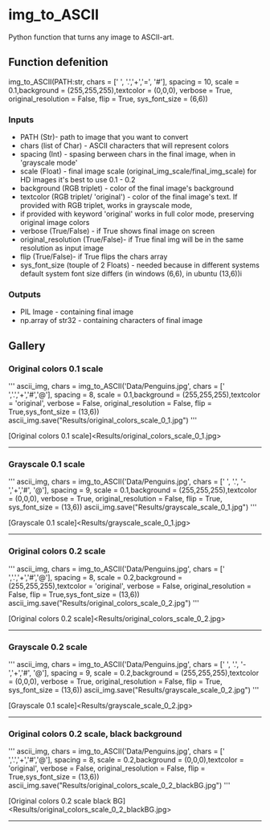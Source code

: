 # img_to_ASCII

Python function that turns any image to ASCII-art.

## Function defenition

img_to_ASCII(PATH:str, chars = [' ', '.','+','=', '#'], spacing = 10, scale = 0.1,background = (255,255,255),textcolor = (0,0,0), verbose = True, original_resolution = False, flip = True, sys_font_size = (6,6))

### Inputs

+ PATH (Str)- path to image that you want to convert
+ chars (list of Char) - ASCII characters that will represent colors
+ spacing (Int) - spasing berween chars in the final image, when in 'grayscale mode'
+ scale (Float) - final image scale (original_img_scale/final_img_scale) for HD images it's best to use 0.1 - 0.2
+ background (RGB triplet) - color of the final image's background 
+ textcolor (RGB triplet/ 'original') - color of the final image's text. If provided with RGB triplet, works in grayscale mode,  
+ if provided with keyword 'original' works in full color mode, preserving original image colors
+ verbose (True/False) - if True shows final image on screen
+ original_resolution (True/False)- if True final img will be in the same resolution as input image
+ flip (True/False)- if True flips the chars array
+ sys_font_size (touple of 2 Floats) - needed because in different systems default system font size differs (in windows (6,6), in ubuntu (13,6))i
 
### Outputs

+ PIL Image - containing final image
+ np.array of str32 - containing characters of final image

## Gallery

### Original colors 0.1 scale

'''
ascii_img, chars = img_to_ASCII('Data/Penguins.jpg', chars = [' ','.','+','#','@'], spacing = 8, scale = 0.1,background = (255,255,255),textcolor = 'original', verbose = False, original_resolution = False, flip = True,sys_font_size = (13,6))
ascii_img.save("Results/original_colors_scale_0_1.jpg")
'''

[Original colors 0.1 scale]<Results/original_colors_scale_0_1.jpg>

_________

### Grayscale 0.1 scale

'''
ascii_img, chars = img_to_ASCII('Data/Penguins.jpg', chars = [' ', '.', '-','+','#', '@'], spacing = 9, scale = 0.1,background = (255,255,255),textcolor = (0,0,0), verbose = True, original_resolution = False, flip = True, sys_font_size = (13,6))
ascii_img.save("Results/grayscale_scale_0_1.jpg")
'''

[Grayscale 0.1 scale]<Results/grayscale_scale_0_1.jpg>

_________

### Original colors 0.2 scale

'''
ascii_img, chars = img_to_ASCII('Data/Penguins.jpg', chars = [' ','.','+','#','@'], spacing = 8, scale = 0.2,background = (255,255,255),textcolor = 'original', verbose = False, original_resolution = False, flip = True,sys_font_size = (13,6))
ascii_img.save("Results/original_colors_scale_0_2.jpg")
'''

[Original colors 0.2 scale]<Results/original_colors_scale_0_2.jpg>

_________

### Grayscale 0.2 scale

'''
ascii_img, chars = img_to_ASCII('Data/Penguins.jpg', chars = [' ', '.', '-','+','#', '@'], spacing = 9, scale = 0.2,background = (255,255,255),textcolor = (0,0,0), verbose = True, original_resolution = False, flip = True, sys_font_size = (13,6))
ascii_img.save("Results/grayscale_scale_0_2.jpg")
'''

[Grayscale 0.1 scale]<Results/grayscale_scale_0_2.jpg>

_________

### Original colors 0.2 scale, black background

'''
ascii_img, chars = img_to_ASCII('Data/Penguins.jpg', chars = [' ','.','+','#','@'], spacing = 8, scale = 0.2,background = (0,0,0),textcolor = 'original', verbose = False, original_resolution = False, flip = True,sys_font_size = (13,6))
ascii_img.save("Results/original_colors_scale_0_2_blackBG.jpg")
'''

[Original colors 0.2 scale black BG]<Results/original_colors_scale_0_2_blackBG.jpg>

_________
